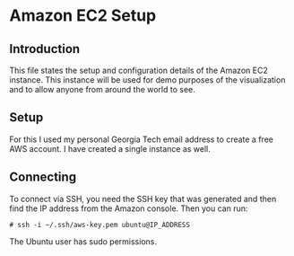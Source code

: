 # Amazon EC2 Setup
## Introduction
This file states the setup and configuration details of the Amazon EC2 instance. This instance will be used for demo purposes of the visualization and to allow anyone from around the world to see.

## Setup
For this I used my personal Georgia Tech email address to create a free AWS account. I have created a single instance as well.

## Connecting
To connect via SSH, you need the SSH key that was generated and then find the IP address from the Amazon console. Then you can run:

```
# ssh -i ~/.ssh/aws-key.pem ubuntu@IP_ADDRESS
```

The Ubuntu user has sudo permissions.
